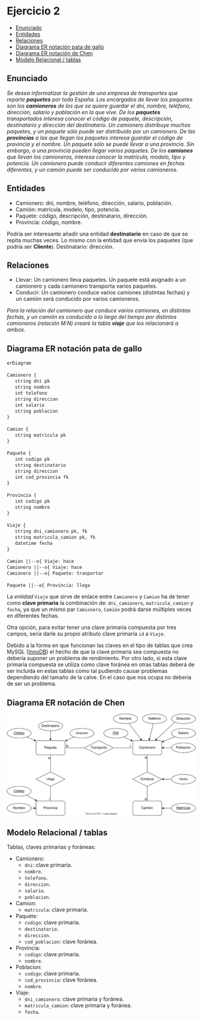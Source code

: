 # Ejercicio 2

<!-- toc -->

* [Enunciado](#enunciado)
* [Entidades](#entidades)
* [Relaciones](#relaciones)
* [Diagrama ER notación pata de gallo](#diagrama-er-notación-pata-de-gallo)
* [Diagrama ER notación de Chen](#diagrama-er-notación-de-chen)
* [Modelo Relacional / tablas](#modelo-relacional--tablas)

<!-- tocstop -->

## Enunciado

_Se desea informatizar la gestión de una empresa de transportes que reparte **paquetes** por toda España. Los encargados de llevar los paquetes son los **camioneros** de los que se quiere guardar el dni, nombre, teléfono, dirección, salario y población en la que vive. De los **paquetes** transportados interesa conocer el código de paquete, descripción, destinatario y dirección del destinatario. Un camionero distribuye muchos paquetes, y un paquete sólo puede ser distribuido por un camionero. De las **provincias** a las que llegan los paquetes interesa guardar el código de provincia y el nombre. Un paquete sólo se puede llevar a una provincia. Sin embargo, a una provincia pueden llegar varios paquetes. De los **camiones** que llevan los camioneros, interesa conocer la matrícula, modelo, tipo y potencia. Un camionero puede conducir diferentes camiones en fechas diferentes, y un camión puede ser conducido por varios camioneros._

## Entidades

* Camionero: dni, nombre, teléfono, dirección, salario, población.
* Camión: matrícula, modelo, tipo, potencia.
* Paquete: código, descripción, destinatario, dirección.
* Provincia: código, nombre.

Podría ser interesante añadir una entidad **destinatario** en caso de que se repita muchas veces. Lo mismo con la entidad que envía los paquetes (que podría ser **Cliente**).
Destinatario: dirección.

## Relaciones

* Llevar: Un camionero lleva paquetes. Un paquete está asignado a un camionero y cada camionero transporta varios paquetes.
* Conducir: Un camionero conduce varios camiones (distintas fechas) y un camión será conducido por varios camioneros.

_Para la relación del camionero que conduce varios camiones, en distintas fechas, y un camión es conducido a lo largo del tiempo por distintos camioneros (relación M:N) crearé la tabla **viaje** que los relacionará a ambos._

## Diagrama ER notación pata de gallo

```mermaid
erDiagram

Camionero {
   string dni pk
   string nombre
   int telefono
   string direccion
   int salario
   string poblacion
}

Camion {
   string matricula pk
}

Paquete {
   int codigo pk
   string destinatario
   string direccion
   int cod_provincia fk
}

Provincia {
   int codigo pk
   string nombre
}

Viaje {
   string dni_camionero pk, fk
   string matricula_camion pk, fk
   datetime fecha
}

Camion ||--o{ Viaje: hace
Camionero ||--o{ Viaje: hace
Camionero ||--o{ Paquete: tranportar

Paquete ||--o{ Provincia: llega
```

La _entidad_ `Viaje` que sirve de enlace entre `Camionero` y `Camion` ha de tener como **clave primaria** la combinación de: `dni_camionero`, `matricula_camion` y `fecha`, ya que un mismo par `Camionero`, `Camión` podrá darse múltiples veces en diferentes fechas.

Otra opción, para evitar tener una clave primaria compuesta por tres campos, sería darle su propio atributo clave primaria `id` a `Viaje`.

Debido a la forma en que funcionan las claves en el tipo de tablas que crea MySQL ([InnoDB](https://es.wikipedia.org/wiki/InnoDB)) el hecho de que la clave primaria sea compuesta no debería suponer un problema de rendimiento. Por otro lado, si esta clave primaria compuesta se utiliza como clave foránea en otras tablas deberá de ser incluida en estas tablas como tal pudiendo causar problemas dependiendo del tamaño de la calve. En el caso que nos ocupa no debería de ser un problema.

## Diagrama ER notación de Chen

![Diagrama ER notación de Chen](./imagenes/Ejercicio_2.svg)

## Modelo Relacional / tablas

Tablas, claves primarias y foráneas:

* Camionero:
  * `dni`: clave primaria.
  * `nombre`.
  * `telefono`.
  * `direccion`.
  * `salario`.
  * `poblacion`.
* Camion:
  * `matricula`: clave primaria.
* Paquete:
  * `codigo`: clave primaria.
  * `destinatario`.
  * `direccion`.
  * `cod_poblacion`: clave foránea.
* Provincia:
  * `codigo`: clave primaria.
  * `nombre`.
* Poblacion:
  * `codigo`: clave primaria.
  * `cod_provincia`: clave foránea.
  * `nombre`.
* Viaje:
  * `dni_camionero`: clave primaria y foránea.
  * `matricula_camion`: clave primaria y foránea.
  * `fecha`.
